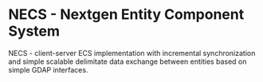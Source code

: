 # NECS - Nextgen Entity Component System
NECS - client-server ECS implementation with incremental synchronization and simple scalable delimitate data exchange between entities based on simple GDAP interfaces.
